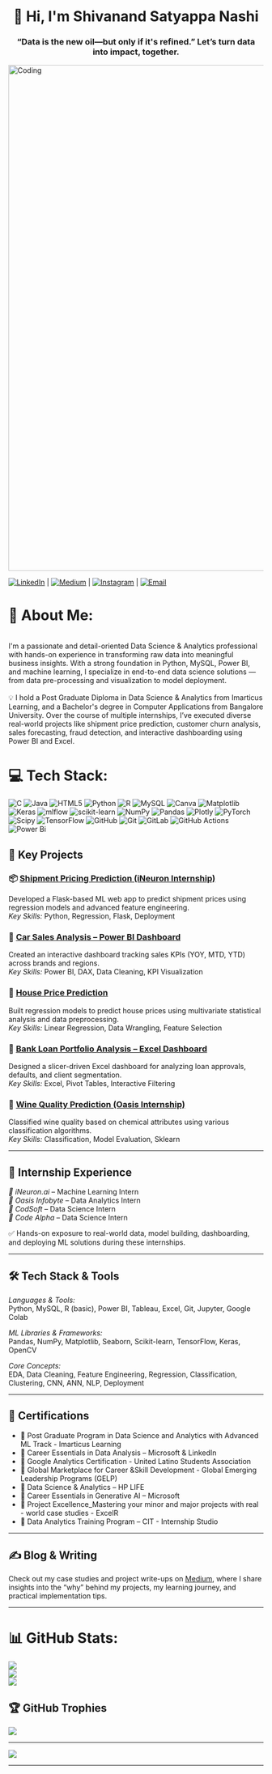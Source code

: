 
# 
<h1 align="center">👋 Hi, I'm Shivanand Satyappa Nashi</h1>
<h3 align="center">“Data is the new oil—but only if it's refined.”  
Let’s turn data into impact, together.</h3>
<img align="Center" alt="Coding" width="1000" src="https://i.pinimg.com/originals/fc/71/63/fc71635c7f1b09ed30413f59bb749582.gif">

[![LinkedIn](https://img.shields.io/badge/LinkedIn-%230077B5.svg?logo=linkedin&logoColor=white)](https://www.linkedin.com/in/shivanand-s-nashi-79579821a) | [![Medium](https://img.shields.io/badge/Medium-12100E?logo=medium&logoColor=white)](https://medium.com/@shivanandnashi97) | [![Instagram](https://img.shields.io/badge/Instagram-%23E4405F.svg?logo=Instagram&logoColor=white)](https://www.instagram.com/invites/contact/?utm_source=ig_contact_invite&utm_medium=copy_link&utm_content=mss7wio) | [![Email](https://img.shields.io/badge/Email-D14836?logo=gmail&logoColor=white)](mailto:shivanandnashi97@gmail.com)

# 💫 About Me:
<br>I'm a passionate and detail-oriented Data Science & Analytics professional with hands-on experience in transforming raw data into meaningful business insights. With a strong foundation in Python, MySQL, Power BI, and machine learning, I specialize in end-to-end data science solutions — from data pre-processing and visualization to model deployment.<br><br>💡 I hold a Post Graduate Diploma in Data Science & Analytics from Imarticus Learning, and a Bachelor's degree in Computer Applications from Bangalore University. Over the course of multiple internships, I’ve executed diverse real-world projects like shipment price prediction, customer churn analysis, sales forecasting, fraud detection, and interactive dashboarding using Power BI and Excel.<br>


# 💻 Tech Stack:
![C](https://img.shields.io/badge/c-%2300599C.svg?style=for-the-badge&logo=c&logoColor=white) ![Java](https://img.shields.io/badge/java-%23ED8B00.svg?style=for-the-badge&logo=openjdk&logoColor=white) ![HTML5](https://img.shields.io/badge/html5-%23E34F26.svg?style=for-the-badge&logo=html5&logoColor=white) ![Python](https://img.shields.io/badge/python-3670A0?style=for-the-badge&logo=python&logoColor=ffdd54) ![R](https://img.shields.io/badge/r-%23276DC3.svg?style=for-the-badge&logo=r&logoColor=white) ![MySQL](https://img.shields.io/badge/mysql-4479A1.svg?style=for-the-badge&logo=mysql&logoColor=white) ![Canva](https://img.shields.io/badge/Canva-%2300C4CC.svg?style=for-the-badge&logo=Canva&logoColor=white) ![Matplotlib](https://img.shields.io/badge/Matplotlib-%23ffffff.svg?style=for-the-badge&logo=Matplotlib&logoColor=black) ![Keras](https://img.shields.io/badge/Keras-%23D00000.svg?style=for-the-badge&logo=Keras&logoColor=white) ![mlflow](https://img.shields.io/badge/mlflow-%23d9ead3.svg?style=for-the-badge&logo=numpy&logoColor=blue) ![scikit-learn](https://img.shields.io/badge/scikit--learn-%23F7931E.svg?style=for-the-badge&logo=scikit-learn&logoColor=white) ![NumPy](https://img.shields.io/badge/numpy-%23013243.svg?style=for-the-badge&logo=numpy&logoColor=white) ![Pandas](https://img.shields.io/badge/pandas-%23150458.svg?style=for-the-badge&logo=pandas&logoColor=white) ![Plotly](https://img.shields.io/badge/Plotly-%233F4F75.svg?style=for-the-badge&logo=plotly&logoColor=white) ![PyTorch](https://img.shields.io/badge/PyTorch-%23EE4C2C.svg?style=for-the-badge&logo=PyTorch&logoColor=white) ![Scipy](https://img.shields.io/badge/SciPy-%230C55A5.svg?style=for-the-badge&logo=scipy&logoColor=%white) ![TensorFlow](https://img.shields.io/badge/TensorFlow-%23FF6F00.svg?style=for-the-badge&logo=TensorFlow&logoColor=white) ![GitHub](https://img.shields.io/badge/github-%23121011.svg?style=for-the-badge&logo=github&logoColor=white) ![Git](https://img.shields.io/badge/git-%23F05033.svg?style=for-the-badge&logo=git&logoColor=white) ![GitLab](https://img.shields.io/badge/gitlab-%23181717.svg?style=for-the-badge&logo=gitlab&logoColor=white) ![GitHub Actions](https://img.shields.io/badge/github%20actions-%232671E5.svg?style=for-the-badge&logo=githubactions&logoColor=white) ![Power Bi](https://img.shields.io/badge/power_bi-F2C811?style=for-the-badge&logo=powerbi&logoColor=black)

## 🧠 Key Projects

### 📦 [Shipment Pricing Prediction (iNeuron Internship)](https://github.com/Gtshivanand/Shipment_Pricing_Prediction_Analysis)
Developed a Flask-based ML web app to predict shipment prices using regression models and advanced feature engineering.  
*Key Skills:* Python, Regression, Flask, Deployment

### 🚗 [Car Sales Analysis – Power BI Dashboard](https://github.com/Gtshivanand/Car-Sales-Analysis-PowerBI)
Created an interactive dashboard tracking sales KPIs (YOY, MTD, YTD) across brands and regions.  
*Key Skills:* Power BI, DAX, Data Cleaning, KPI Visualization

### 🏡 [House Price Prediction](https://github.com/Gtshivanand/House-Price-Prediction)
Built regression models to predict house prices using multivariate statistical analysis and data preprocessing.  
*Key Skills:* Linear Regression, Data Wrangling, Feature Selection

### 🧾 [Bank Loan Portfolio Analysis – Excel Dashboard](https://github.com/Gtshivanand/Bank-Loan-Excel-Dashboard)
Designed a slicer-driven Excel dashboard for analyzing loan approvals, defaults, and client segmentation.  
*Key Skills:* Excel, Pivot Tables, Interactive Filtering

### 🍷 [Wine Quality Prediction (Oasis Internship)](https://github.com/Gtshivanand/OIBSHIP_Data_Analytics_Intership_Tasks)
Classified wine quality based on chemical attributes using various classification algorithms.  
*Key Skills:* Classification, Model Evaluation, Sklearn

---

## 💼 Internship Experience

*🔹 iNeuron.ai* – Machine Learning Intern  
*🔹 Oasis Infobyte* – Data Analytics Intern  
*🔹 CodSoft* – Data Science Intern  
*🔹 Code Alpha* – Data Science Intern

✅ Hands-on exposure to real-world data, model building, dashboarding, and deploying ML solutions during these internships.

---

## 🛠 Tech Stack & Tools

*Languages & Tools:*  
Python, MySQL, R (basic), Power BI, Tableau, Excel, Git, Jupyter, Google Colab

*ML Libraries & Frameworks:*  
Pandas, NumPy, Matplotlib, Seaborn, Scikit-learn, TensorFlow, Keras, OpenCV

*Core Concepts:*  
EDA, Data Cleaning, Feature Engineering, Regression, Classification, Clustering, CNN, ANN, NLP, Deployment

---

## 📜 Certifications
- 🏅 Post Graduate Program in Data Science and Analytics with Advanced ML Track - Imarticus Learning 
- 🏅 Career Essentials in Data Analysis – Microsoft & LinkedIn 
- 🏅 Google Analytics Certification - United Latino Students Association 
- 🏅 Global Marketplace for Career &Skill Development - Global Emerging Leadership Programs (GELP)
- 🏅 Data Science & Analytics – HP LIFE 
- 🏅 Career Essentials in Generative AI – Microsoft 
- 🏅 Project Excellence_Mastering your minor and major projects with real - world case studies - ExcelR 
- 🏅 Data Analytics Training Program – CIT - Internship Studio 

---

## ✍ Blog & Writing

Check out my case studies and project write-ups on [Medium](https://medium.com/@shivanandnashi97), where I share insights into the “why” behind my projects, my learning journey, and practical implementation tips.

---

# 📊 GitHub Stats:
![](https://github-readme-stats.vercel.app/api?username=Gtshivanand&theme=dark&hide_border=true&include_all_commits=true&count_private=true)<br/>
![](https://nirzak-streak-stats.vercel.app/?user=Gtshivanand&theme=dark&hide_border=true)<br/>
![](https://github-readme-stats.vercel.app/api/top-langs/?username=Gtshivanand&theme=dark&hide_border=true&include_all_commits=true&count_private=true&layout=compact)

## 🏆 GitHub Trophies
![](https://github-profile-trophy.vercel.app/?username=Gtshivanand&theme=radical&no-frame=false&no-bg=true&margin-w=4)

---
[![](https://visitcount.itsvg.in/api?id=Gtshivanand&icon=4&color=0)](https://visitcount.itsvg.in)

<!-- Proudly created with GPRM ( https://gprm.itsvg.in ) -->

---
